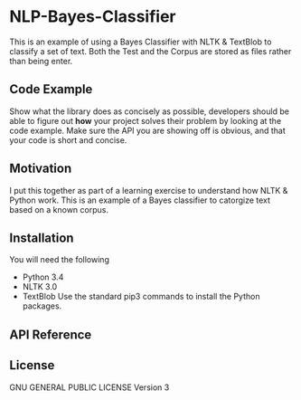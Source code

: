 # NLP-Bayes-Classifier

This is an example of using a Bayes Classifier with NLTK & TextBlob to classify a set of text.
Both the Test and the Corpus are stored as files rather than being enter. 


## Code Example

Show what the library does as concisely as possible, developers should be able to figure out **how** your project solves their problem by looking at the code example. Make sure the API you are showing off is obvious, and that your code is short and concise.

## Motivation

I put this together as part of a learning exercise to understand how NLTK & Python work. This is an example of a Bayes classifier to catorgize text based on a known corpus.

## Installation

You will need the following
- Python 3.4
- NLTK 3.0
- TextBlob
Use the standard pip3 commands to install the Python packages. 
 


## API Reference



## License

 GNU GENERAL PUBLIC LICENSE Version 3



